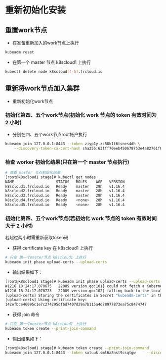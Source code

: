 # 重新初始化安装

##  重置work节点

+ 在准备重新加入的work节点上执行
``` bash
kubeadm reset
```

+ 在第一个 master 节点 k8scloud1 上执行
``` bash
kubectl delete node k8scloud[4-5].frcloud.io
```

## 重新将work节点加入集群
+ 重新初始化work节点
### 初始化第四、五个work节点(初始化 work 节点的 token 有效时间为 2 小时)

+ 分别在四、五个work节点root帐户执行
``` bash
kubeadm join 127.0.0.1:8443 --token ziyp1y.zc58k1t6tsnes4dh \
    --discovery-token-ca-cert-hash sha256:63fff70eeb450678753e4a82761f09c864edc73d0b14efd30fff38673b6d7c64
```

### 检查 worker 初始化结果(只在第一个 master 节点执行)
``` bash
# 查看 master 节点初始化结果
[root@k8scloud1 stage]# kubectl get nodes
NAME                   STATUS   ROLES    AGE   VERSION
k8scloud1.frcloud.io   Ready    master   29h   v1.16.4
k8scloud2.frcloud.io   Ready    master   28h   v1.16.4
k8scloud3.frcloud.io   Ready    master   28h   v1.16.4
k8scloud4.frcloud.io   Ready    <none>   28h   v1.16.4
k8scloud5.frcloud.io   Ready    <none>   28h   v1.16.4
```

### 初始化第四、五个work节点(若初始化 work 节点的 token 有效时间大于 2 小时)
若超过两小时需重新获取token码
+ 获得 certificate key
在 k8scloud1 上执行
```bash
# 只在 第一个master节点 k8scloud1 上执行
kubeadm init phase upload-certs --upload-certs
```
+ 输出结果如下：
```bash
[root@k8scloud1 stage]# kubeadm init phase upload-certs --upload-certs
W1216 18:24:17.070675   22089 version.go:101] could not fetch a Kubernetes version from the internet: unable to get URL "https://dl.k8s.io/release/stable-1.txt": Get https://dl.k8s.io/release/stable-1.txt: net/http: request canceled while waiting for connection (Client.Timeout exceeded while awaiting headers)
W1216 18:24:17.070723   22089 version.go:102] falling back to the local client version: v1.16.4
[upload-certs] Storing the certificates in Secret "kubeadm-certs" in the "kube-system" Namespace
[upload-certs] Using certificate key:
142efbce46095c1e7c274295df6d7407d29a7b115a4d78977873ea75c8474747
```

+ 获得 join 命令
```bash
# 只在 第一个master节点 k8scloud1 上执行
kubeadm token create --print-join-command
```

+ 输出结果如下：
```bash
[root@k8scloud1 stage]# kubeadm token create --print-join-command
kubeadm join 127.0.0.1:8443 --token sxtuuk.sml6a8nst9csqtgw     --discovery-token-ca-cert-hash sha256:63fff70eeb450678753e4a82761f09c864edc73d0b14efd30fff38673b6d7c64
```

